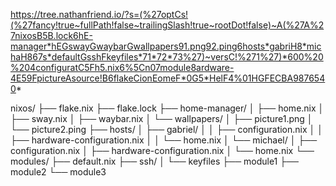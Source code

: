 https://tree.nathanfriend.io/?s=(%27optCs!(%27fancy!true~fullPath!false~trailingSlash!true~rootDot!false)~A(%27A%27nixosB5B.lock6hE-manager*hEGswayGwaybarGwallpapers91.png92.ping6hosts*gabriH8*michaH867s*defaultGsshFkeyfiles*71*72*73%27)~versC!%271%27)*600%20%204configuratC5Fh5.nix6%5Cn07module8ardware-4E59FpictureAsource!B6flakeCionEomeF*0G5*HelF4%01HGFECBA9876540*

nixos/
├── flake.nix
├── flake.lock
├── home-manager/
│   ├── home.nix
│   ├── sway.nix
│   ├── waybar.nix
│   └── wallpapers/
│       ├── picture1.png
│       └── picture2.ping
├── hosts/
│   ├── gabriel/
│   │   ├── configuration.nix
│   │   ├── hardware-configuration.nix
│   │   └── home.nix
│   └── michael/
│       ├── configuration.nix
│       ├── hardware-configuration.nix
│       └── home.nix
└── modules/
    ├── default.nix
    ├── ssh/
    │   └── keyfiles
    ├── module1
    ├── module2
    └── module3
